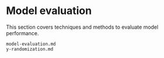 # Model evaluation

This section covers techniques and methods to evaluate model performance.

```{toctree}
model-evaluation.md
y-randomization.md
```